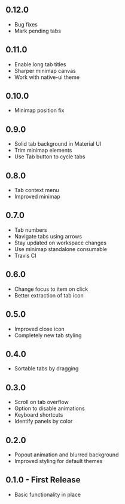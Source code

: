 ## 0.12.0
* Bug fixes
* Mark pending tabs

## 0.11.0
* Enable long tab titles
* Sharper minimap canvas
* Work with native-ui theme

## 0.10.0
* Minimap position fix

## 0.9.0
* Solid tab background in Material UI
* Trim minimap elements
* Use Tab button to cycle tabs

## 0.8.0
* Tab context menu
* Improved minimap

## 0.7.0
* Tab numbers
* Navigate tabs using arrows
* Stay updated on workspace changes
* Use minimap standalone consumable
* Travis CI

## 0.6.0
* Change focus to item on click
* Better extraction of tab icon

## 0.5.0
* Improved close icon
* Completely new tab styling

## 0.4.0
* Sortable tabs by dragging

## 0.3.0
* Scroll on tab overflow
* Option to disable animations
* Keyboard shortcuts
* Identify panels by color

## 0.2.0
* Popout animation and blurred background
* Improved styling for default themes

## 0.1.0 - First Release
* Basic functionality in place
